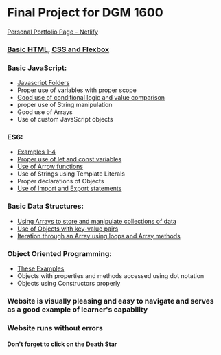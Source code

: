 # Final Project for DGM 1600


[Personal Portfolio Page - Netlify](https://piper-pillar.netlify.com)


### [Basic HTML,](https://github.com/perkypipes/personal-portfolio-tests-complete/blob/master/index.html) [CSS and Flexbox](https://github.com/perkypipes/personal-portfolio-tests-complete/tree/master/styles)

### Basic JavaScript:
* [Javascript Folders](https://github.com/perkypipes/personal-portfolio-tests-complete/tree/master/js)
* Proper use of variables with proper scope
* [Good use of conditional logic and value comparison](https://github.com/perkypipes/personal-portfolio-tests-complete/blob/master/js/pokemon.js)
* proper use of String manipulation
* Good use of Arrays
* Use of custom JavaScript objects

### ES6:
* [Examples 1-4](https://github.com/perkypipes/personal-portfolio-tests-complete/blob/master/js/pokemon.js)
* [Proper use of let and const variables](https://github.com/perkypipes/personal-portfolio-tests-complete/blob/master/js/pokemon.js)
* [Use of Arrow functions](https://github.com/perkypipes/personal-portfolio-tests-complete/blob/master/js/starwars.js)
* Use of Strings using Template Literals
* Proper declarations of Objects
* [Use of Import and Export statements](https://github.com/perkypipes/personal-portfolio-tests-complete/blob/master/js/starwars.js)

### Basic Data Structures:
* [Using Arrays to store and manipulate collections of data](https://github.com/perkypipes/personal-portfolio-tests-complete/blob/master/js/pokemon.js)
* [Use of Objects with key-value pairs](https://github.com/perkypipes/personal-portfolio-tests-complete/blob/master/js/pokemon.js)
* [Iteration through an Array using loops and Array methods](https://github.com/perkypipes/personal-portfolio-tests-complete/blob/master/js/pokemon.js) 

### Object Oriented Programming:
* [These Examples](https://github.com/perkypipes/personal-portfolio-tests-complete/blob/master/js/pokemon.js)
* Objects with properties and methods accessed using dot notation
* Objects using Constructors properly

### Website is visually pleasing and easy to navigate and serves as a good example of learner's capability
### Website runs without errors

#### Don't forget to click on the Death Star